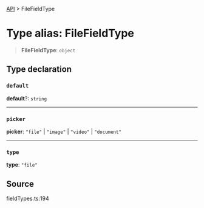 [API](../index.md) > FileFieldType

# Type alias: FileFieldType

> **FileFieldType**: `object`

## Type declaration

### `default`

**default**?: `string`

***

### `picker`

**picker**: `"file"` \| `"image"` \| `"video"` \| `"document"`

***

### `type`

**type**: `"file"`

## Source

fieldTypes.ts:194
